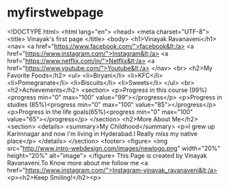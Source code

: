 # myfirstwebpage
&lt;!DOCTYPE html> &lt;html lang="en"> &lt;head> &lt;meta charset="UTF-8"> &lt;title> Vinayak's first page &lt;/title> &lt;body> &lt;h1>Vinayak Ravanaveni&lt;/h1> &lt;nav> &lt;a href="https://www.facebook.com/">facebook&lt;/a> &lt;a href="https://www.instagram.com/">Instagram&lt;/a> &lt;a href="https://www.netflix.com/in/">Netflix&lt;/a> &lt;a href="https://www.youtube.com/">Youtube&lt;/a> &lt;/nav> &lt;br> &lt;h2>My Favorite Foods&lt;/h2> &lt;ul> &lt;li>Biryani&lt;/li> &lt;li>KFC&lt;/li> &lt;li>Pomegranate&lt;/li> &lt;li>Biscuits&lt;/li> &lt;li>Sweets&lt;/li> &lt;/ul> &lt;br> &lt;h2>Achievements&lt;/h2> &lt;section> &lt;p>Progress in this course (99%)&lt;progress min="0" max="100" value="99">&lt;/progress&lt;/p> &lt;p>Progress in studies (85%)&lt;progress min="0" max="100" value="85">&lt;/progress&lt;/p> &lt;p>Progress in the life goals(65%)&lt;progress min="0" max="100" value="65">&lt;/progress&lt;/p> &lt;/section> &lt;h2>More About Me&lt;/h2> &lt;section> &lt;details> &lt;summary>My Childhood&lt;/summary> &lt;p>I grew up Karimnagar and now i'm living in Hyderabad.I Really miss my native place&lt;/p> &lt;/details> &lt;/section> &lt;footer> &lt;figure> &lt;img src="http://www.intro-webdesign.com/images/newlogo.png" width="20%" height="20%" alt="image"> &lt;/figure> This Page is created by Vinayak Ravanaveni.To Know more about me follow me &lt;a href="https://www.instagram.com/">Instagram-vinayak_ravanaveni&lt;/a> &lt;p>&lt;h2>Keep Smiling!&lt;/h2>&lt;p>
